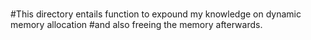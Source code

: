 #
#
#
#This directory entails function to expound my knowledge on dynamic memory allocation
#and also freeing the memory afterwards.
